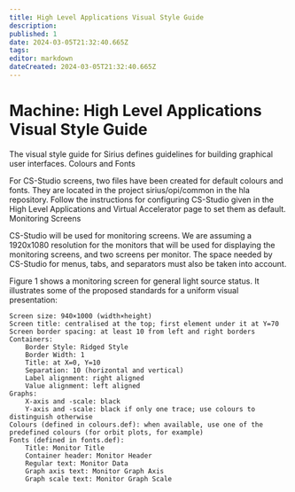 ```yaml
---
title: High Level Applications Visual Style Guide
description: 
published: 1
date: 2024-03-05T21:32:40.665Z
tags: 
editor: markdown
dateCreated: 2024-03-05T21:32:40.665Z
---
```


# Machine: High Level Applications Visual Style Guide

The visual style guide for Sirius defines guidelines for building graphical user interfaces.
Colours and Fonts

For CS-Studio screens, two files have been created for default colours and fonts. They are located in the project sirius/opi/common in the hla repository. Follow the instructions for configuring CS-Studio given in the High Level Applications and Virtual Accelerator page to set them as default.
Monitoring Screens

CS-Studio will be used for monitoring screens. We are assuming a 1920x1080 resolution for the monitors that will be used for displaying the monitoring screens, and two screens per monitor. The space needed by CS-Studio for menus, tabs, and separators must also be taken into account.

Figure 1 shows a monitoring screen for general light source status. It illustrates some of the proposed standards for a uniform visual presentation:

    Screen size: 940×1000 (width×height)
    Screen title: centralised at the top; first element under it at Y=70
    Screen border spacing: at least 10 from left and right borders
    Containers:
        Border Style: Ridged Style
        Border Width: 1
        Title: at X=0, Y=10
        Separation: 10 (horizontal and vertical)
        Label alignment: right aligned
        Value alignment: left aligned
    Graphs:
        X-axis and -scale: black
        Y-axis and -scale: black if only one trace; use colours to distinguish otherwise
    Colours (defined in colours.def): when available, use one of the predefined colours (for orbit plots, for example)
    Fonts (defined in fonts.def):
        Title: Monitor Title
        Container header: Monitor Header
        Regular text: Monitor Data
        Graph axis text: Monitor Graph Axis
        Graph scale text: Monitor Graph Scale